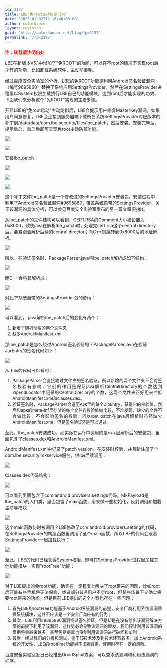 ```yaml
---
id: 2197
title: LBE“免root主动防御”分析
date: '2025-01-02T12:16:46+08:00'
author: colordancer
layout: revision
guid: 'http://colordancer.net/blog/?p=2197'
permalink: '/?p=2197'
---
```


 <span style="color:#FF0000;">**注：转载请注明出处**</span>

 <span style="line-height: 1.6em;">LBE在新版本V5.1中增加了"免ROOT"的功能，可以在不root的情况下实现root后才有的功能，比如卸载系统软件、主动防御等。</span>

 经过百度安全实验室的分析，LBE的免ROOT功能是利用Android签名验证漏洞（编号9695860）替换了系统应用SettingsProvider，然后在SettingsProvider进程里以System权限加载执行LBE自己的功能模块，达到root后才能实现的功效。下面我们来分析这个"免ROOT"实现的主要步骤。

 开启LBE的"免root启动"主动防御后，LBE会提示用户修复MasterKey漏洞，如果用户同意修复，LBE会连接到服务器端下载所在系统SettingsProvider对应版本的补丁到/data/data/com.lbe.security/files/lbe\_patch，然后安装。安装完毕后，提示重启，重启后即可实现免root主动防御功能。

 ![](/images/wp-content/uploads/2013/10/102813_0846_LBEroot1.png)

 ![](/images/wp-content/uploads/2013/10/102813_0846_LBEroot2.png)

 安装lbe\_patch：

 ![](/images/wp-content/uploads/2013/10/102813_0846_LBEroot3.png)

 ![](/images/wp-content/uploads/2013/10/102813_0846_LBEroot4.png)

 ![](/images/wp-content/uploads/2013/10/102813_0846_LBEroot5.png)

 这个补丁文件lbe\_patch是一个修改过的SettingsProvider安装包。安装过程中，利用了Android签名验证漏洞#9695860，覆盖系统自带的SettingsProvider。关于该漏洞的具体分析，可以参见百度安全实验室发布的另一篇文章(链接)。

 从lbe\_patch的文件结构可以看到，CERT.RSA的Comment大小被设置为0x8000，致使java在解析lbe\_patch时，处理完cert.rsa这个central directory后，会紧跟着解析后续的central director；而C++则跳转到0x8000后的地址解析。

 ![](/images/wp-content/uploads/2013/10/102813_0846_LBEroot6.png)

 所以，在验证签名时，PackageParser.java将lbe\_patch解析成如下结构：

 ![](/images/wp-content/uploads/2013/10/102813_0846_LBEroot7.png)

 而C++会将其解析成：

 ![](/images/wp-content/uploads/2013/10/102813_0846_LBEroot8.png)

 对比下系统自带的SettingsProvider包的结构：

 ![](/images/wp-content/uploads/2013/10/102813_0846_LBEroot9.png)

 可以看到， java解析lbe\_patch后的变化有两个：

1. <div style="text-align: justify"> <span style="font-size:10pt">新增了随机命名的两个文件夹</span> </div>
2. <div style="text-align: justify"> <span style="font-size:10pt">缺少AndroidManifest.xml</span> </div>

 那lbe\_patch是怎么绕过Android签名验证的？PackageParser.java在验证JarEntry的签名代码如下：

 ![](/images/wp-content/uploads/2013/10/102813_0846_LBEroot10.png)

 从上面的代码可以看到：

1. <div style="text-align: justify"> <span style="font-size:10pt">PackageParser会直接略过文件夹的签名验证，所以新增的两个文件夹不会对签名校验有影响，它们的作用是保证java解析CentralDirectory的个数达到ZipEndLocator中记录的CentralDirectory的个数，这两个文件夹正好用来冲抵AndroidManifest.xml和classes.dex。</span> </div>
2. <div style="text-align: justify"> <span style="font-size:10pt">验证签名时，PackageParser会遍历Apk里的每个ZipEntry，获得它的校验值，然后和apk的meta-inf里存储的每个文件的校验值做比较，不难发现，缺少的文件不会做比较，不会影响签名的校验。所以lbe\_patch在java层解析时虽然缺少AndroidManifest.xml，但是签名验证还是可以通过。</span> </div>

 至此，lbe\_patch安装成功，而实际在运行中调用的是c++层解析后的安装包，里面包含了classes.dex和AndroidManifest.xml。

 AndroidManifest.xml中记录了patch version，在安装时校验，并且新注册了个com.lbe.security.mkservice服务，供lbe后续调用：

 ![](/images/wp-content/uploads/2013/10/102813_0846_LBEroot11.png)

 Classes.dex代码结构：

 ![](/images/wp-content/uploads/2013/10/102813_0846_LBEroot12.png)

 可以看到里面包含了com.android.providers.settings代码。MkPayload是lbe\_patch的入口类，里面包含了main函数，用来做一些初始化，反射调用和加载主防等模块：

 ![](/images/wp-content/uploads/2013/10/102813_0846_LBEroot13.png)

 这个main函数何时被调用？LBE修改了com.android.providers.setting的代码，在SettingsProvider的构造函数里调用了这个main函数，所以LBE的代码会跟着SettingsProvider一起加载执行：

 ![](/images/wp-content/uploads/2013/10/102813_0846_LBEroot14.png)

 至此，LBE的代码已经获得System权限，即可在SettingsProvider进程里加载其他功能模块，实现"rootFree"功能：

 ![](/images/wp-content/uploads/2013/10/102813_0846_LBEroot15.png)

 对于LBE提出的免root功能，确实在一定程度上解决了root带来的问题，比如root后可能有些手机将无法保修，或者部分普通用户不会root，但某些场景下又确实需要root带来的功能。但是目前LBE提出的这个方案也存在一些问题：

1. <div style="text-align: justify"> <span style="font-size:10pt">首先LBE的rootFree功能基于Android系统漏洞的前提，安全厂商利用系统漏洞替换系统模块，这并不应该是一个安全厂商应有的行为；</span> </div>
2. <div style="text-align: justify"> <span style="font-size:10pt">其次，LBE利用#9695860漏洞绕过签名验证，但是却是在没有给出该漏洞解决方案的前提下利用了该漏洞，这样势必会导致该漏洞的爆发，我们预计利用该漏洞的案例将会越来越多，甚至包括病毒也将会利用该漏洞进行破坏和牟利；</span> </div>
3. <div style="text-align: justify"> <span style="font-size:10pt">最后，经过我们的分析和测试，鉴于该技术涉及到技术环节较多，加上Android系统的开发性，LBE的rootFree功能尚不成熟稳定，使用时存在一定的风险。</span> </div>

 百度安全实验室近日已经推出DroidSploit方案，可以查杀该漏洞和利用该漏洞的程序。